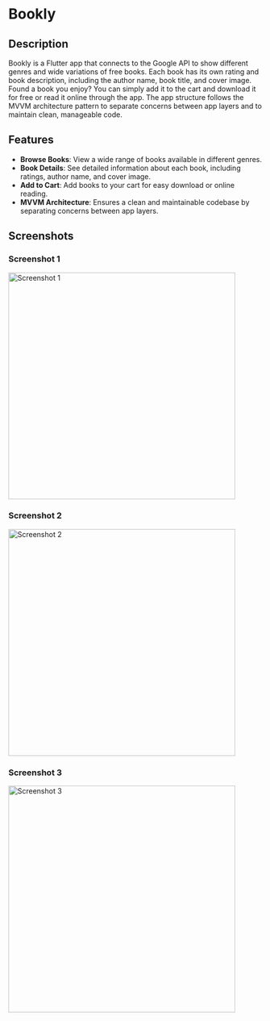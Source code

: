 # Bookly

## Description
Bookly is a Flutter app that connects to the Google API to show different genres and wide variations of free books. Each book has its own rating and book description, including the author name, book title, and cover image. Found a book you enjoy? You can simply add it to the cart and download it for free or read it online through the app. The app structure follows the MVVM architecture pattern to separate concerns between app layers and to maintain clean, manageable code.

## Features
- **Browse Books**: View a wide range of books available in different genres.
- **Book Details**: See detailed information about each book, including ratings, author name, and cover image.
- **Add to Cart**: Add books to your cart for easy download or online reading.
- **MVVM Architecture**: Ensures a clean and maintainable codebase by separating concerns between app layers.

## Screenshots

### Screenshot 1
<img src="https://github.com/KemoEmam/Bookly/assets/122459156/484e801f-5e5c-435b-a509-22bd67e28f58" alt="Screenshot 1" width="450"/>

### Screenshot 2
<img src="https://github.com/KemoEmam/Bookly/assets/122459156/eca54efe-cc64-4e87-94b7-1ac6b2462a0c" alt="Screenshot 2" width="450"/>

### Screenshot 3
<img src="https://github.com/KemoEmam/Bookly/assets/122459156/b87053a3-bba3-492c-87a0-3bf5ffeb71a2" alt="Screenshot 3" width="450"/>
